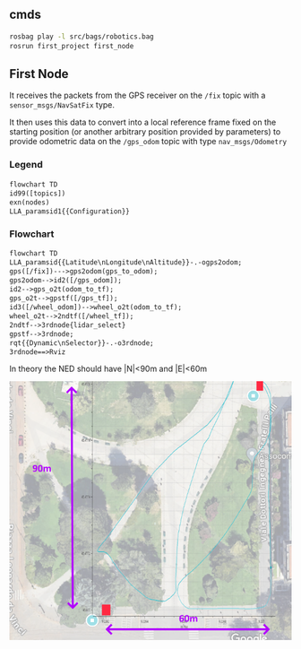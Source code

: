 ## cmds

```bash
rosbag play -l src/bags/robotics.bag
rosrun first_project first_node
```

## First Node

It receives the packets from the GPS receiver on the `/fix` topic with a `sensor_msgs/NavSatFix` type.

It then uses this data to convert into a local reference frame fixed on the starting position (or another arbitrary position provided by parameters) to provide odometric data on the `/gps_odom` topic with type `nav_msgs/Odometry` 

### Legend
```mermaid
flowchart TD
id99([topics])
exn(nodes)
LLA_paramsid1{{Configuration}}
```
### Flowchart
```mermaid
flowchart TD
LLA_paramsid{{Latitude\nLongitude\nAltitude}}-.-ogps2odom;
gps([/fix])--->gps2odom(gps_to_odom);
gps2odom-->id2([/gps_odom]);
id2-->gps_o2t(odom_to_tf);
gps_o2t-->gpstf([/gps_tf]);
id3([/wheel_odom])-->wheel_o2t(odom_to_tf);
wheel_o2t-->2ndtf([/wheel_tf]);
2ndtf-->3rdnode{lidar_select}
gpstf-->3rdnode;
rqt{{Dynamic\nSelector}}-.-o3rdnode;
3rdnode==>Rviz
```

In theory the NED should have |N|<90m and |E|<60m

![overlay of GPS track and satellite photo](map_estimate.png)